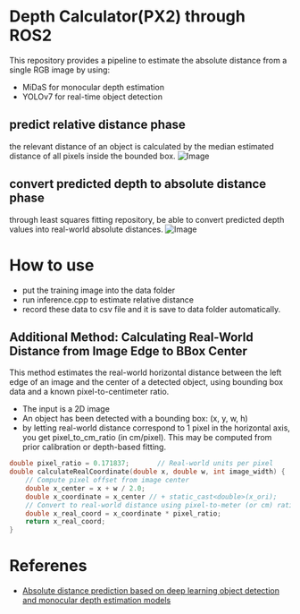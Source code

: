 # Depth Calculator(PX2) through ROS2
This repository provides a pipeline to estimate the absolute distance from a single RGB image by using:
- MiDaS for monocular depth estimation
- YOLOv7 for real-time object detection

## predict relative distance phase
the relevant distance of an object is calculated by the median estimated distance of all pixels inside the bounded
box.
![Image](https://github.com/user-attachments/assets/1e33c8b5-7fd3-47d6-ab27-3dbab618515e)

## convert predicted depth to absolute distance phase
through least squares fitting repository, be able to convert predicted depth values into real-world absolute distances.
![Image](https://github.com/user-attachments/assets/091e6707-24b9-4342-ba62-cfdce6342772)


# How to use
- put the training image into the data folder
- run inference.cpp to estimate relative distance
- record these data to csv file and it is save to data folder automatically.


## Additional Method: Calculating Real-World Distance from Image Edge to BBox Center

This method estimates the real-world horizontal distance between the left edge of an image and the center of a detected object, using bounding box data and a known pixel-to-centimeter ratio.
- The input is a 2D image 
- An object has been detected with a bounding box: (x, y, w, h) 
- by letting real-world distance correspond to 1 pixel in the horizontal axis, you get pixel_to_cm_ratio (in cm/pixel). This may be computed from prior calibration or depth-based fitting.
```c++
double pixel_ratio = 0.171837;       // Real-world units per pixel
double calculateRealCoordinate(double x, double w, int image_width) {
    // Compute pixel offset from image center
    double x_center = x + w / 2.0;
    double x_coordinate = x_center // + static_cast<double>(x_ori);
    // Convert to real-world distance using pixel-to-meter (or cm) ratio
    double x_real_coord = x_coordinate * pixel_ratio;
    return x_real_coord;
}
```



# Referenes
- [Absolute distance prediction based on deep learning object detection and monocular depth estimation models](https://arxiv.org/abs/2111.01715)
